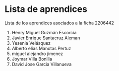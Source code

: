 # Lista de aprendices

Lista de los aprendices asociados a la ficha 2206442

1. Henry Miguel Guzmán Escorcia
2. Javier Enrique Santacruz Aleman
3. Yesenia Velásquez 
4. Alberto elias Manotas Pertuz
5. miguel alejandro jimenez
6. Joymar Villa Bonilla
7. David Jose Garcia Villanueva